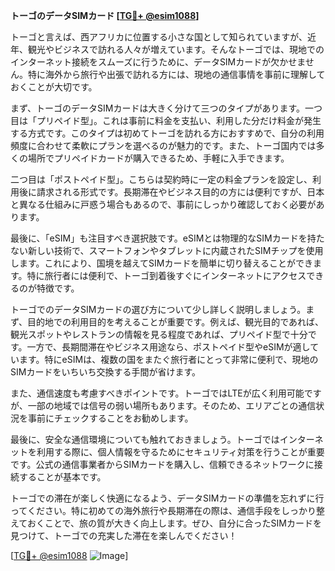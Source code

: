 **トーゴのデータSIMカード [[TG💪+ @esim1088](https://t.me/s/esim1088)]**

トーゴと言えば、西アフリカに位置する小さな国として知られていますが、近年、観光やビジネスで訪れる人々が増えています。そんなトーゴでは、現地でのインターネット接続をスムーズに行うために、データSIMカードが欠かせません。特に海外から旅行や出張で訪れる方には、現地の通信事情を事前に理解しておくことが大切です。

まず、トーゴのデータSIMカードは大きく分けて三つのタイプがあります。一つ目は「プリペイド型」。これは事前に料金を支払い、利用した分だけ料金が発生する方式です。このタイプは初めてトーゴを訪れる方におすすめで、自分の利用頻度に合わせて柔軟にプランを選べるのが魅力的です。また、トーゴ国内では多くの場所でプリペイドカードが購入できるため、手軽に入手できます。

二つ目は「ポストペイド型」。こちらは契約時に一定の料金プランを設定し、利用後に請求される形式です。長期滞在やビジネス目的の方には便利ですが、日本と異なる仕組みに戸惑う場合もあるので、事前にしっかり確認しておく必要があります。

最後に、「eSIM」も注目すべき選択肢です。eSIMとは物理的なSIMカードを持たない新しい技術で、スマートフォンやタブレットに内蔵されたSIMチップを使用します。これにより、国境を越えてSIMカードを簡単に切り替えることができます。特に旅行者には便利で、トーゴ到着後すぐにインターネットにアクセスできるのが特徴です。

トーゴでのデータSIMカードの選び方について少し詳しく説明しましょう。まず、目的地での利用目的を考えることが重要です。例えば、観光目的であれば、観光スポットやレストランの情報を見る程度であれば、プリペイド型で十分です。一方で、長期間滞在やビジネス用途なら、ポストペイド型やeSIMが適しています。特にeSIMは、複数の国をまたぐ旅行者にとって非常に便利で、現地のSIMカードをいちいち交換する手間が省けます。

また、通信速度も考慮すべきポイントです。トーゴではLTEが広く利用可能ですが、一部の地域では信号の弱い場所もあります。そのため、エリアごとの通信状況を事前にチェックすることをお勧めします。

最後に、安全な通信環境についても触れておきましょう。トーゴではインターネットを利用する際に、個人情報を守るためにセキュリティ対策を行うことが重要です。公式の通信事業者からSIMカードを購入し、信頼できるネットワークに接続することが基本です。

トーゴでの滞在が楽しく快適になるよう、データSIMカードの準備を忘れずに行ってください。特に初めての海外旅行や長期滞在の際は、通信手段をしっかり整えておくことで、旅の質が大きく向上します。ぜひ、自分に合ったSIMカードを見つけて、トーゴでの充実した滞在を楽しんでください！

[[TG💪+ @esim1088](https://t.me/s/esim1088) ![Image](https://i.postimg.cc/Y0z9fWf4/image.png)]